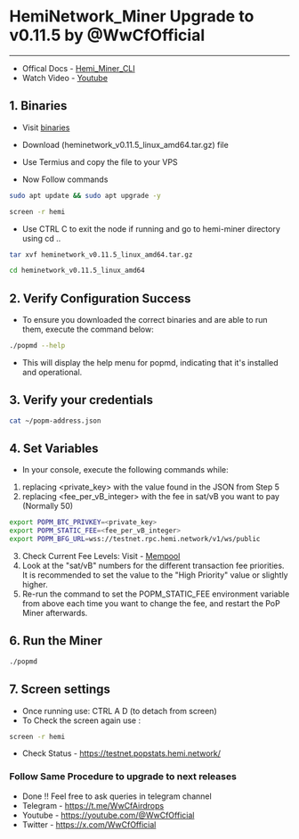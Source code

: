 # HemiNetwork_Miner Upgrade to v0.11.5 by @WwCfOfficial
---
- Offical Docs - [Hemi_Miner_CLI](https://docs.hemi.xyz/how-to-tutorials/tutorials/setup-part-1)
- Watch Video - [Youtube](https://youtu.be/mD0RM5K2fIU?si=vjJJBk37UgOs4y2F)

## 1. Binaries
- Visit [binaries](https://github.com/hemilabs/heminetwork/releases)
- Download (heminetwork_v0.11.5_linux_amd64.tar.gz) file
- Use Termius and copy the file to your VPS

- Now Follow commands
```bash
sudo apt update && sudo apt upgrade -y
```
```bash
screen -r hemi
```
- Use CTRL C to exit the node if running and go to hemi-miner directory using cd ..
```bash
tar xvf heminetwork_v0.11.5_linux_amd64.tar.gz
```
```bash
cd heminetwork_v0.11.5_linux_amd64
```

## 2. Verify Configuration Success
- To ensure you downloaded the correct binaries and are able to run them, execute the command below:
```bash
./popmd --help
```
- This will display the help menu for popmd, indicating that it's installed and operational.

## 3. Verify your credentials
```bash
cat ~/popm-address.json
```

## 4. Set Variables
- In your console, execute the following commands while:
1. replacing <private_key> with the value found in the JSON from Step 5
2. replacing <fee_per_vB_integer> with the fee in sat/vB you want to pay (Normally 50)

```bash
export POPM_BTC_PRIVKEY=<private_key>
export POPM_STATIC_FEE=<fee_per_vB_integer>
export POPM_BFG_URL=wss://testnet.rpc.hemi.network/v1/ws/public
```
3. Check Current Fee Levels: Visit - [Mempool](https://mempool.space/testnet)
4. Look at the "sat/vB" numbers for the different transaction fee priorities. It is recommended to set the value to the "High Priority" value or slightly higher.
5. Re-run the command to set the POPM_STATIC_FEE environment variable from above each time you want to change the fee, and restart the PoP Miner afterwards.

## 6. Run the Miner
```bash
./popmd
```

## 7. Screen settings
- Once running use: CTRL A D (to detach from screen)
- To Check the screen again use :
```bash
screen -r hemi
```

- Check Status - https://testnet.popstats.hemi.network/

### Follow Same Procedure to upgrade to next releases

- Done !! Feel free to ask queries in telegram channel
- Telegram - https://t.me/WwCfAirdrops
- Youtube - https://youtube.com/@WwCfOfficial
- Twitter - https://x.com/WwCfOfficial
